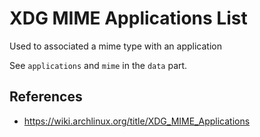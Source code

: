 # XDG MIME Applications List

Used to associated a mime type with an application

See `applications` and `mime` in the `data` part.

## References

- <https://wiki.archlinux.org/title/XDG_MIME_Applications>

